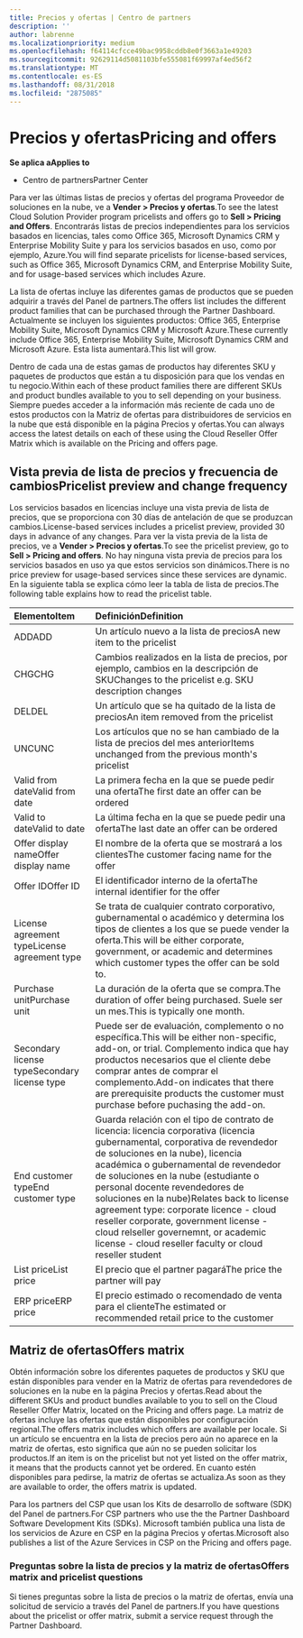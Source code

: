 ```yaml
---
title: Precios y ofertas | Centro de partners
description: ''
author: labrenne
ms.localizationpriority: medium
ms.openlocfilehash: f64114cfcce49bac9958cddb8e0f3663a1e49203
ms.sourcegitcommit: 92629114d5081103bfe555081f69997af4ed56f2
ms.translationtype: MT
ms.contentlocale: es-ES
ms.lasthandoff: 08/31/2018
ms.locfileid: "2875085"
---
```

# <a name="pricing-and-offers"></a><span data-ttu-id="44810-102">Precios y ofertas</span><span class="sxs-lookup"><span data-stu-id="44810-102">Pricing and offers</span></span>

**<span data-ttu-id="44810-103">Se aplica a</span><span class="sxs-lookup"><span data-stu-id="44810-103">Applies to</span></span>**

-  <span data-ttu-id="44810-104">Centro de partners</span><span class="sxs-lookup"><span data-stu-id="44810-104">Partner Center</span></span>

<span data-ttu-id="44810-105">Para ver las últimas listas de precios y ofertas del programa Proveedor de soluciones en la nube, ve a **Vender > Precios y ofertas**.</span><span class="sxs-lookup"><span data-stu-id="44810-105">To see the latest Cloud Solution Provider program pricelists and offers go to **Sell > Pricing and Offers**.</span></span> <span data-ttu-id="44810-106">Encontrarás listas de precios independientes para los servicios basados en licencias, tales como Office 365, Microsoft Dynamics CRM y Enterprise Mobility Suite y para los servicios basados en uso, como por ejemplo, Azure.</span><span class="sxs-lookup"><span data-stu-id="44810-106">You will find separate pricelists for license-based services, such as Office 365, Microsoft Dynamics CRM, and Enterprise Mobility Suite, and for usage-based services which includes Azure.</span></span> 

<span data-ttu-id="44810-107">La lista de ofertas incluye las diferentes gamas de productos que se pueden adquirir a través del Panel de partners.</span><span class="sxs-lookup"><span data-stu-id="44810-107">The offers list includes the different product families that can be purchased through the Partner Dashboard.</span></span> <span data-ttu-id="44810-108">Actualmente se incluyen los siguientes productos: Office 365, Enterprise Mobility Suite, Microsoft Dynamics CRM y Microsoft Azure.</span><span class="sxs-lookup"><span data-stu-id="44810-108">These currently include Office 365, Enterprise Mobility Suite, Microsoft Dynamics CRM and Microsoft Azure.</span></span> <span data-ttu-id="44810-109">Esta lista aumentará.</span><span class="sxs-lookup"><span data-stu-id="44810-109">This list will grow.</span></span>

<span data-ttu-id="44810-110">Dentro de cada una de estas gamas de productos hay diferentes SKU y paquetes de productos que están a tu disposición para que los vendas en tu negocio.</span><span class="sxs-lookup"><span data-stu-id="44810-110">Within each of these product families there are different SKUs and product bundles available to you to sell depending on your business.</span></span> <span data-ttu-id="44810-111">Siempre puedes acceder a la información más reciente de cada uno de estos productos con la Matriz de ofertas para distribuidores de servicios en la nube que está disponible en la página Precios y ofertas.</span><span class="sxs-lookup"><span data-stu-id="44810-111">You can always access the latest details on each of these using the Cloud Reseller Offer Matrix which is available on the Pricing and offers page.</span></span>

## <a name="pricelist-preview-and-change-frequency"></a><span data-ttu-id="44810-112">Vista previa de lista de precios y frecuencia de cambios</span><span class="sxs-lookup"><span data-stu-id="44810-112">Pricelist preview and change frequency</span></span> 

<span data-ttu-id="44810-113">Los servicios basados en licencias incluye una vista previa de lista de precios, que se proporciona con 30 días de antelación de que se produzcan cambios.</span><span class="sxs-lookup"><span data-stu-id="44810-113">License-based services includes a pricelist preview, provided 30 days in advance of any changes.</span></span> <span data-ttu-id="44810-114">Para ver la vista previa de la lista de precios, ve a **Vender > Precios y ofertas**.</span><span class="sxs-lookup"><span data-stu-id="44810-114">To see the pricelist preview, go to **Sell > Pricing and offers**.</span></span> <span data-ttu-id="44810-115">No hay ninguna vista previa de precios para los servicios basados en uso ya que estos servicios son dinámicos.</span><span class="sxs-lookup"><span data-stu-id="44810-115">There is no price preview for usage-based services since these services are dynamic.</span></span> <span data-ttu-id="44810-116">En la siguiente tabla se explica cómo leer la tabla de lista de precios.</span><span class="sxs-lookup"><span data-stu-id="44810-116">The following table explains how to read the pricelist table.</span></span>

|**<span data-ttu-id="44810-117">Elemento</span><span class="sxs-lookup"><span data-stu-id="44810-117">Item</span></span>**        |**<span data-ttu-id="44810-118">Definición</span><span class="sxs-lookup"><span data-stu-id="44810-118">Definition</span></span>**      |
|:-----------   |:-----------   |
|<span data-ttu-id="44810-119">ADD</span><span class="sxs-lookup"><span data-stu-id="44810-119">ADD</span></span>   |<span data-ttu-id="44810-120">Un artículo nuevo a la lista de precios</span><span class="sxs-lookup"><span data-stu-id="44810-120">A new item to the pricelist</span></span>|
|<span data-ttu-id="44810-121">CHG</span><span class="sxs-lookup"><span data-stu-id="44810-121">CHG</span></span>   |<span data-ttu-id="44810-122">Cambios realizados en la lista de precios, por ejemplo, cambios en la descripción de SKU</span><span class="sxs-lookup"><span data-stu-id="44810-122">Changes to the pricelist e.g. SKU description changes</span></span>|
|<span data-ttu-id="44810-123">DEL</span><span class="sxs-lookup"><span data-stu-id="44810-123">DEL</span></span>   |<span data-ttu-id="44810-124">Un artículo que se ha quitado de la lista de precios</span><span class="sxs-lookup"><span data-stu-id="44810-124">An item removed from the pricelist</span></span>|
|<span data-ttu-id="44810-125">UNC</span><span class="sxs-lookup"><span data-stu-id="44810-125">UNC</span></span>   |<span data-ttu-id="44810-126">Los artículos que no se han cambiado de la lista de precios del mes anterior</span><span class="sxs-lookup"><span data-stu-id="44810-126">Items unchanged from the previous month's pricelist</span></span>   |
|<span data-ttu-id="44810-127">Valid from date</span><span class="sxs-lookup"><span data-stu-id="44810-127">Valid from date</span></span>   |<span data-ttu-id="44810-128">La primera fecha en la que se puede pedir una oferta</span><span class="sxs-lookup"><span data-stu-id="44810-128">The first date an offer can be ordered</span></span>    |
|<span data-ttu-id="44810-129">Valid to date</span><span class="sxs-lookup"><span data-stu-id="44810-129">Valid to date</span></span>   |<span data-ttu-id="44810-130">La última fecha en la que se puede pedir una oferta</span><span class="sxs-lookup"><span data-stu-id="44810-130">The last date an offer can be ordered</span></span>   |
|<span data-ttu-id="44810-131">Offer display name</span><span class="sxs-lookup"><span data-stu-id="44810-131">Offer display name</span></span>   |<span data-ttu-id="44810-132">El nombre de la oferta que se mostrará a los clientes</span><span class="sxs-lookup"><span data-stu-id="44810-132">The customer facing name for the offer</span></span>   |
|<span data-ttu-id="44810-133">Offer ID</span><span class="sxs-lookup"><span data-stu-id="44810-133">Offer ID</span></span>   |<span data-ttu-id="44810-134">El identificador interno de la oferta</span><span class="sxs-lookup"><span data-stu-id="44810-134">The internal identifier for the offer</span></span>   |
|<span data-ttu-id="44810-135">License agreement type</span><span class="sxs-lookup"><span data-stu-id="44810-135">License agreement type</span></span>   |<span data-ttu-id="44810-136">Se trata de cualquier contrato corporativo, gubernamental o académico y determina los tipos de clientes a los que se puede vender la oferta.</span><span class="sxs-lookup"><span data-stu-id="44810-136">This will be either corporate, government, or academic and determines which customer types the offer can be sold to.</span></span>|
|<span data-ttu-id="44810-137">Purchase unit</span><span class="sxs-lookup"><span data-stu-id="44810-137">Purchase unit</span></span>   |<span data-ttu-id="44810-138">La duración de la oferta que se compra.</span><span class="sxs-lookup"><span data-stu-id="44810-138">The duration of offer being purchased.</span></span> <span data-ttu-id="44810-139">Suele ser un mes.</span><span class="sxs-lookup"><span data-stu-id="44810-139">This is typically one month.</span></span>   |
|<span data-ttu-id="44810-140">Secondary license type</span><span class="sxs-lookup"><span data-stu-id="44810-140">Secondary license type</span></span>   |<span data-ttu-id="44810-141">Puede ser de evaluación, complemento o no específica.</span><span class="sxs-lookup"><span data-stu-id="44810-141">This will be either non-specific, add-on, or trial.</span></span> <span data-ttu-id="44810-142">Complemento indica que hay productos necesarios que el cliente debe comprar antes de comprar el complemento.</span><span class="sxs-lookup"><span data-stu-id="44810-142">Add-on indicates that there are prerequisite products the customer must purchase before puchasing the add-on.</span></span>|
|<span data-ttu-id="44810-143">End customer type</span><span class="sxs-lookup"><span data-stu-id="44810-143">End customer type</span></span>   |<span data-ttu-id="44810-144">Guarda relación con el tipo de contrato de licencia: licencia corporativa (licencia gubernamental, corporativa de revendedor de soluciones en la nube), licencia académica o gubernamental de revendedor de soluciones en la nube (estudiante o personal docente revendedores de soluciones en la nube)</span><span class="sxs-lookup"><span data-stu-id="44810-144">Relates back to license agreement type: corporate licence - cloud reseller corporate, government license - cloud relseller governemnt, or academic license - cloud reseller faculty or cloud reseller student</span></span>   |
|<span data-ttu-id="44810-145">List price</span><span class="sxs-lookup"><span data-stu-id="44810-145">List price</span></span>   |<span data-ttu-id="44810-146">El precio que el partner pagará</span><span class="sxs-lookup"><span data-stu-id="44810-146">The price the partner will pay</span></span>   |
|<span data-ttu-id="44810-147">ERP price</span><span class="sxs-lookup"><span data-stu-id="44810-147">ERP price</span></span>   |<span data-ttu-id="44810-148">El precio estimado o recomendado de venta para el cliente</span><span class="sxs-lookup"><span data-stu-id="44810-148">The estimated or recommended retail price to the customer</span></span>   |

## <a name="offers-matrix"></a><span data-ttu-id="44810-149">Matriz de ofertas</span><span class="sxs-lookup"><span data-stu-id="44810-149">Offers matrix</span></span>

<span data-ttu-id="44810-150">Obtén información sobre los diferentes paquetes de productos y SKU que están disponibles para vender en la Matriz de ofertas para revendedores de soluciones en la nube en la página Precios y ofertas.</span><span class="sxs-lookup"><span data-stu-id="44810-150">Read about the different SKUs and product bundles available to you to sell on the Cloud Reseller Offer Matrix, located on the Pricing and offers page.</span></span> <span data-ttu-id="44810-151">La matriz de ofertas incluye las ofertas que están disponibles por configuración regional.</span><span class="sxs-lookup"><span data-stu-id="44810-151">The offers matrix includes which offers are available per locale.</span></span> <span data-ttu-id="44810-152">Si un artículo se encuentra en la lista de precios pero aún no aparece en la matriz de ofertas, esto significa que aún no se pueden solicitar los productos.</span><span class="sxs-lookup"><span data-stu-id="44810-152">If an item is on the pricelist but not yet listed on the offer matrix, it means that the products cannot yet be ordered.</span></span> <span data-ttu-id="44810-153">En cuanto estén disponibles para pedirse, la matriz de ofertas se actualiza.</span><span class="sxs-lookup"><span data-stu-id="44810-153">As soon as they are available to order, the offers matrix is updated.</span></span>

<span data-ttu-id="44810-154">Para los partners del CSP que usan los Kits de desarrollo de software (SDK) del Panel de partners.</span><span class="sxs-lookup"><span data-stu-id="44810-154">For CSP partners who use the the Partner Dashboard Software Development Kits (SDKs).</span></span> <span data-ttu-id="44810-155">Microsoft también publica una lista de los servicios de Azure en CSP en la página Precios y ofertas.</span><span class="sxs-lookup"><span data-stu-id="44810-155">Microsoft also publishes a list of the Azure Services in CSP on the Pricing and offers page.</span></span>

### <a name="offers-matrix-and-pricelist-questions"></a><span data-ttu-id="44810-156">Preguntas sobre la lista de precios y la matriz de ofertas</span><span class="sxs-lookup"><span data-stu-id="44810-156">Offers matrix and pricelist questions</span></span>

<span data-ttu-id="44810-157">Si tienes preguntas sobre la lista de precios o la matriz de ofertas, envía una solicitud de servicio a través del Panel de partners.</span><span class="sxs-lookup"><span data-stu-id="44810-157">If you have questions about the pricelist or offer matrix, submit a service request through the Partner Dashboard.</span></span>
